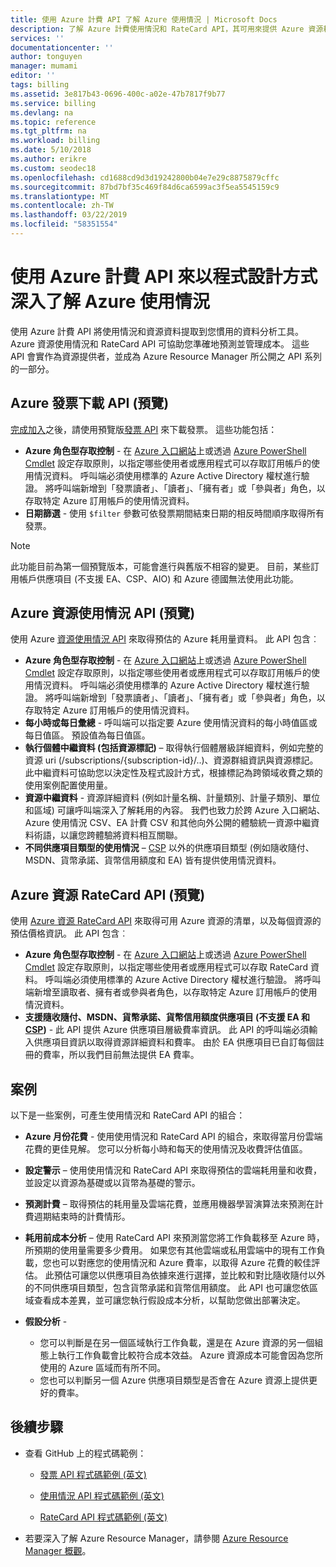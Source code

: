 ```yaml
---
title: 使用 Azure 計費 API 了解 Azure 使用情況 | Microsoft Docs
description: 了解 Azure 計費使用情況和 RateCard API，其可用來提供 Azure 資源耗用量和趨勢的見解。
services: ''
documentationcenter: ''
author: tonguyen
manager: mumami
editor: ''
tags: billing
ms.assetid: 3e817b43-0696-400c-a02e-47b7817f9b77
ms.service: billing
ms.devlang: na
ms.topic: reference
ms.tgt_pltfrm: na
ms.workload: billing
ms.date: 5/10/2018
ms.author: erikre
ms.custom: seodec18
ms.openlocfilehash: cd1688cd9d3d19242800b04e7e29c8875879cffc
ms.sourcegitcommit: 87bd7bf35c469f84d6ca6599ac3f5ea5545159c9
ms.translationtype: MT
ms.contentlocale: zh-TW
ms.lasthandoff: 03/22/2019
ms.locfileid: "58351554"
---
```

# <a name="use-azure-billing-apis-to-programmatically-get-insight-into-your-azure-usage"></a>使用 Azure 計費 API 來以程式設計方式深入了解 Azure 使用情況
使用 Azure 計費 API 將使用情況和資源資料提取到您慣用的資料分析工具。 Azure 資源使用情況和 RateCard API 可協助您準確地預測並管理成本。 這些 API 會實作為資源提供者，並成為 Azure Resource Manager 所公開之 API 系列的一部分。  

## <a name="azure-invoice-download-api-preview"></a>Azure 發票下載 API (預覽)
[完成加入](billing-manage-access.md#opt-in)之後，請使用預覽版[發票 API](/rest/api/billing) 來下載發票。 這些功能包括：

* **Azure 角色型存取控制** - 在 [Azure 入口網站](https://portal.azure.com)上或透過 [Azure PowerShell Cmdlet](/powershell/azure/overview) 設定存取原則，以指定哪些使用者或應用程式可以存取訂用帳戶的使用情況資料。 呼叫端必須使用標準的 Azure Active Directory 權杖進行驗證。 將呼叫端新增到「發票讀者」、「讀者」、「擁有者」或「參與者」角色，以存取特定 Azure 訂用帳戶的使用情況資料。
* **日期篩選** - 使用 `$filter` 參數可依發票期間結束日期的相反時間順序取得所有發票。

> [!NOTE]
> 此功能目前為第一個預覽版本，可能會進行與舊版不相容的變更。 目前，某些訂用帳戶供應項目 (不支援 EA、CSP、AIO) 和 Azure 德國無法使用此功能。

## <a name="azure-resource-usage-api-preview"></a>Azure 資源使用情況 API (預覽)
使用 Azure [資源使用情況 API](https://msdn.microsoft.com/library/azure/mt219003) 來取得預估的 Azure 耗用量資料。 此 API 包含︰

* **Azure 角色型存取控制** - 在 [Azure 入口網站](https://portal.azure.com)上或透過 [Azure PowerShell Cmdlet](/powershell/azure/overview) 設定存取原則，以指定哪些使用者或應用程式可以存取訂用帳戶的使用情況資料。 呼叫端必須使用標準的 Azure Active Directory 權杖進行驗證。 將呼叫端新增到「發票讀者」、「讀者」、「擁有者」或「參與者」角色，以存取特定 Azure 訂用帳戶的使用情況資料。
* **每小時或每日彙總** - 呼叫端可以指定要 Azure 使用情況資料的每小時值區或每日值區。 預設值為每日值區。
* **執行個體中繼資料 (包括資源標記)** – 取得執行個體層級詳細資料，例如完整的資源 uri (/subscriptions/{subscription-id}/..)、資源群組資訊與資源標記。 此中繼資料可協助您以決定性及程式設計方式，根據標記為跨領域收費之類的使用案例配置使用量。
* **資源中繼資料** - 資源詳細資料 (例如計量名稱、計量類別、計量子類別、單位和區域) 可讓呼叫端深入了解耗用的內容。 我們也致力於跨 Azure 入口網站、Azure 使用情況 CSV、EA 計費 CSV 和其他向外公開的體驗統一資源中繼資料術語，以讓您跨體驗將資料相互關聯。
* **不同供應項目類型的使用情況** – [CSP](https://docs.microsoft.com/azure/cloud-solution-provider/billing/azure-csp-invoice#retrieve-usage-data-for-a-specific-subscription) 以外的供應項目類型 (例如隨收隨付、MSDN、貨幣承諾、貨幣信用額度和 EA) 皆有提供使用情況資料。

## <a name="azure-resource-ratecard-api-preview"></a>Azure 資源 RateCard API (預覽)
使用 [Azure 資源 RateCard API](https://msdn.microsoft.com/library/azure/mt219005) 來取得可用 Azure 資源的清單，以及每個資源的預估價格資訊。 此 API 包含︰

* **Azure 角色型存取控制** - 在 [Azure 入口網站](https://portal.azure.com)上或透過 [Azure PowerShell Cmdlet](/powershell/azure/overview) 設定存取原則，以指定哪些使用者或應用程式可以存取 RateCard 資料。 呼叫端必須使用標準的 Azure Active Directory 權杖進行驗證。 將呼叫端新增至讀取者、擁有者或參與者角色，以存取特定 Azure 訂用帳戶的使用情況資料。
* **支援隨收隨付、MSDN、貨幣承諾、貨幣信用額度供應項目 (不支援 EA 和 [CSP](https://docs.microsoft.com/azure/cloud-solution-provider/billing/azure-csp-pricelist#get-prices-by-using-the-azure-rate-card))** - 此 API 提供 Azure 供應項目層級費率資訊。  此 API 的呼叫端必須輸入供應項目資訊以取得資源詳細資料和費率。 由於 EA 供應項目已自訂每個註冊的費率，所以我們目前無法提供 EA 費率。

## <a name="scenarios"></a>案例
以下是一些案例，可產生使用情況和 RateCard API 的組合：

* **Azure 月份花費** - 使用使用情況和 RateCard API 的組合，來取得當月份雲端花費的更佳見解。 您可以分析每小時和每天的使用情況及收費評估值區。
* **設定警示** – 使用使用情況和 RateCard API 來取得預估的雲端耗用量和收費，並設定以資源為基礎或以貨幣為基礎的警示。
* **預測計費** – 取得預估的耗用量及雲端花費，並應用機器學習演算法來預測在計費週期結束時的計費情形。
* **耗用前成本分析** – 使用 RateCard API 來預測當您將工作負載移至 Azure 時，所預期的使用量需要多少費用。 如果您有其他雲端或私用雲端中的現有工作負載，您也可以對應您的使用情況和 Azure 費率，以取得 Azure 花費的較佳評估。 此預估可讓您以供應項目為依據來進行選擇，並比較和對比隨收隨付以外的不同供應項目類型，包含貨幣承諾和貨幣信用額度。 此 API 也可讓您依區域查看成本差異，並可讓您執行假設成本分析，以幫助您做出部署決定。
* **假設分析** -

  * 您可以判斷是在另一個區域執行工作負載，還是在 Azure 資源的另一個組態上執行工作負載會比較符合成本效益。 Azure 資源成本可能會因為您所使用的 Azure 區域而有所不同。
  * 您也可以判斷另一個 Azure 供應項目類型是否會在 Azure 資源上提供更好的費率。


## <a name="next-steps"></a>後續步驟
* 查看 GitHub 上的程式碼範例：
  * [發票 API 程式碼範例 (英文)](https://go.microsoft.com/fwlink/?linkid=845124)

  * [使用情況 API 程式碼範例 (英文)](https://github.com/Azure-Samples/billing-dotnet-usage-api)

  * [RateCard API 程式碼範例 (英文)](https://github.com/Azure-Samples/billing-dotnet-ratecard-api)

* 若要深入了解 Azure Resource Manager，請參閱 [Azure Resource Manager 概觀](../azure-resource-manager/resource-group-overview.md)。
